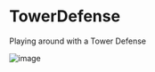 # TowerDefense
Playing around with a Tower Defense

![image](https://user-images.githubusercontent.com/2434596/213914361-dc81802d-9880-472f-aae7-7663810c7939.png)
